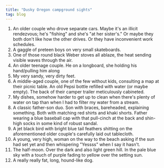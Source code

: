 ```yaml
---
title: "Dusky Oregon campground sights"
tag: blog
---
```


1. An older couple who drove separate cars. Maybe it's an illicit rendezvous; he's "fishing" and she's "at her sister's." Or maybe they both don't like how the other drives. Or they have inconvenient work schedules.
2. A gaggle of preteen boys on very small skateboards.
3. One of those round black Weber stoves all ablaze, the heat sending visible waves through the air.
4. An older teenage couple. He on a longboard, she holding his hand/pulling him along
5. My very sandy, very dirty feet.
6. A middle-aged couple, one of the few without kids, consulting a map at their picnic table. An old Pepsi bottle refilled with water (or maybe empty). The back of their camper trailer meticulously cabineted.
7. My dishes, somehow harder to get up to clean when there's plenty of water on tap than when I had to filter my water from a stream.
8. A classic father-son duo. Son with braces, bareheaded, explaining something. Both with matching red shirts and khaki shorts. Father wearing a blue baseball cap with that pull-cinch at the back and shin-high socks in some kind of robust sandal.
9. A jet black bird with bright blue tail feathers shitting on the aforementioned older couple's carefully laid out tablecloth.
10. A young, very high, woman on the way to the beach asking if the sun had set yet and then whispering "Yessss" when I say it hasn't.
11. The half-moon. Over the dark and also light green hill. In the pale blue sky with a touch of purple fading to yellow over the setting sun.
12. A really really fat, long, hound-like dog.
